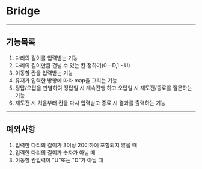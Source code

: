 # Bridge

---

## 기능목록

1. 다리의 길이를 입력받는 기능
2. 다리의 길이만큼 건널 수 있는 칸 정하기(0 - D,1 - U)
3. 이동할 칸을 입력받는 기능
4. 유저가 입력한 방향에 따라 map을 그리는 기능
5. 정답/오답을 판별하여 정답일 시 계속진행 하고 오답일 시 재도전/종료를 질문하는 기능
6. 재도전 시 처음부터 칸을 다시 입력받고 종료 시 결과를 출력하는 기능

---

## 예외사항

1. 입력한 다리의 길이가 3이상 20이하에 포함되지 않을 때
2. 입력한 다리의 길이가 숫자가 아닐 때
3. 이동할 칸입력이 "U"또는 "D"가 아닐 때
